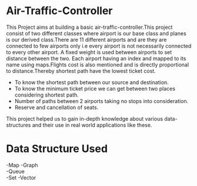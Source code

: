 # Air-Traffic-Controller

This Project aims at building a basic air-traffic-controller.This project consist of two different classes where airport is our base class and planes is our derived class.There are 11 different airports and are they are connected to few airports only i.e every airport is not necessarily connected to every other airport. A fixed weight is used between airports to set distance between the two. Each airport having an index and mapped to its name using maps.Flights cost is also mentioned and is directly proportional to distance.Thereby shortest path have the lowest ticket cost.

 - To know the shortest path between our source and destination.
 - To know the minimum ticket price we can get between two places considering shortest path.
 - Number of paths between 2 airports taking no stops into consideration.
 - Reserve and cancellation of seats.

This project helped us to gain in-depth knowledge about various data- structures and their use in real world applications like these.


# Data Structure Used 
  
  -Map
  -Graph  
  -Queue  
  -Set 
  -Vector
     
